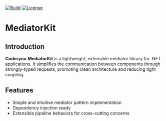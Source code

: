 [![Build](https://github.com/coderynx/mediator-kit/actions/workflows/ci.yml/badge.svg)](https://github.com/coderynx/mediator-kit/actions/workflows/ci.yml)
[![License](https://img.shields.io/github/license/coderynx/mediator-kit.svg)](https://github.com/coderynx/mediator-kit/blob/main/LICENSE)

# MediatorKit

## Introduction

**Coderynx.MediatorKit** is a lightweight, extensible mediator library for .NET applications. It simplifies the
communication between components through strongly-typed requests, promoting clean architecture and
reducing tight coupling.

## Features

- Simple and intuitive mediator pattern implementation
- Dependency injection ready
- Extensible pipeline behaviors for cross-cutting concerns
